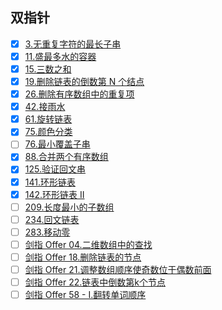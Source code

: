 
## 双指针

- [x] [3.无重复字符的最长子串](https://leetcode-cn.com/problems/longest-substring-without-repeating-characters)
- [x] [11.盛最多水的容器](https://leetcode-cn.com/problems/container-with-most-water)
- [x] [15.三数之和](https://leetcode-cn.com/problems/3sum)
- [x] [19.删除链表的倒数第 N 个结点](https://leetcode-cn.com/problems/remove-nth-node-from-end-of-list)
- [x] [26.删除有序数组中的重复项](https://leetcode-cn.com/problems/remove-duplicates-from-sorted-array)
- [x] [42.接雨水](https://leetcode-cn.com/problems/trapping-rain-water)
- [x] [61.旋转链表](https://leetcode-cn.com/problems/rotate-list)
- [x] [75.颜色分类](https://leetcode-cn.com/problems/sort-colors)
- [ ] [76.最小覆盖子串](https://leetcode-cn.com/problems/minimum-window-substring)
- [x] [88.合并两个有序数组](https://leetcode-cn.com/problems/merge-sorted-array)
- [x] [125.验证回文串](https://leetcode-cn.com/problems/valid-palindrome)
- [x] [141.环形链表](https://leetcode-cn.com/problems/linked-list-cycle)
- [x] [142.环形链表 II](https://leetcode-cn.com/problems/linked-list-cycle-ii)
- [ ] [209.长度最小的子数组](https://leetcode-cn.com/problems/minimum-size-subarray-sum)
- [ ] [234.回文链表](https://leetcode-cn.com/problems/palindrome-linked-list)
- [ ] [283.移动零](https://leetcode-cn.com/problems/move-zeroes)
- [ ] [剑指 Offer 04.二维数组中的查找](https://leetcode-cn.com/problems/er-wei-shu-zu-zhong-de-cha-zhao-lcof)
- [ ] [剑指 Offer 18.删除链表的节点](https://leetcode-cn.com/problems/shan-chu-lian-biao-de-jie-dian-lcof/)
- [ ] [剑指 Offer 21.调整数组顺序使奇数位于偶数前面](https://leetcode-cn.com/problems/diao-zheng-shu-zu-shun-xu-shi-qi-shu-wei-yu-ou-shu-qian-mian-lcof/)
- [ ] [剑指 Offer 22.链表中倒数第k个节点](https://leetcode-cn.com/problems/lian-biao-zhong-dao-shu-di-kge-jie-dian-lcof)
- [ ] [剑指 Offer 58 - I.翻转单词顺序](https://leetcode-cn.com/problems/fan-zhuan-dan-ci-shun-xu-lcof/)